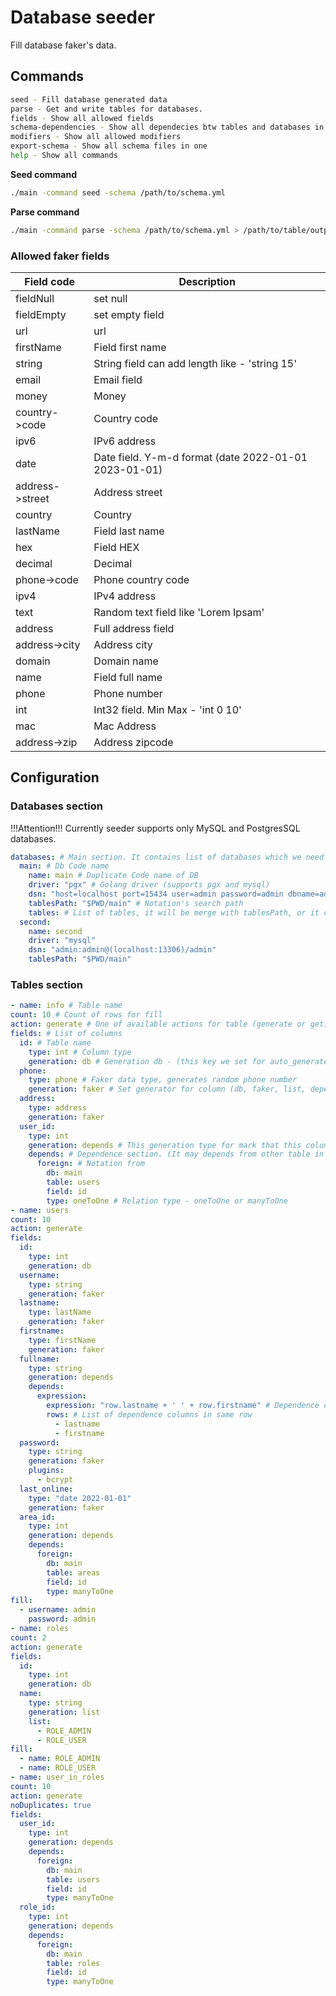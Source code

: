 # Database seeder

Fill database faker's data.

## Commands

```bash
seed - Fill database generated data
parse - Get and write tables for databases.
fields - Show all allowed fields                                             
schema-dependencies - Show all dependecies btw tables and databases in schema
modifiers - Show all allowed modifiers                                       
export-schema - Show all schema files in one                                 
help - Show all commands  
```

**Seed command**

```bash
./main -command seed -schema /path/to/schema.yml
```

**Parse command**

```bash
./main -command parse -schema /path/to/schema.yml > /path/to/table/output.yml
```

### Allowed faker fields

| Field code      | Description                                           |
|-----------------|-------------------------------------------------------|
| fieldNull       | set null                                              |
| fieldEmpty      | set empty field                                       |
| url             | url                                                   |
| firstName       | Field first name                                      |
| string          | String field can add length like - 'string 15'        |
| email           | Email field                                           |
| money           | Money                                                 |
| country->code   | Country code                                          |
| ipv6            | IPv6 address                                          |
| date            | Date field. Y-m-d format (date 2022-01-01 2023-01-01) |
| address->street | Address street                                        |
| country         | Country                                               |
| lastName        | Field last name                                       |
| hex             | Field HEX                                             |
| decimal         | Decimal                                               |
| phone->code     | Phone country code                                    |
| ipv4            | IPv4 address                                          |
| text            | Random text field like 'Lorem Ipsam'                  |
| address         | Full address field                                    |
| address->city   | Address city                                          |
| domain          | Domain name                                           |
| name            | Field full name                                       |
| phone           | Phone number                                          |
| int             | Int32 field. Min Max - 'int 0 10'                     |
| mac             | Mac Address                                           |
| address->zip    | Address zipcode                                       |

## Configuration

### Databases section

!!!Attention!!!
Currently seeder supports only MySQL and PostgresSQL databases.  

```yaml
databases: # Main section. It contains list of databases which we need to seed
  main: # Db Code name
    name: main # Duplicate Code name of DB
    driver: "pgx" # Golang driver (supports pgx and mysql)
    dsn: "host=localhost port=15434 user=admin password=admin dbname=admin sslmode=disable" # Db connection string, it must be formatted like in driver documentation 
    tablesPath: "$PWD/main" # Notation's search path
    tables: # List of tables, it will be merge with tablesPath, or it can be used if count of tables notations is little
  second:
    name: second
    driver: "mysql"
    dsn: "admin:admin@(localhost:13306)/admin"
    tablesPath: "$PWD/main"
```

### Tables section

```yaml
- name: info # Table name
count: 10 # Count of rows for fill
action: generate # One of available actions for table (generate or get). 'Generate' - for fill fake data and 'get' for get data from db 
fields: # List of columns
  id: # Table name
    type: int # Column type
    generation: db # Generation db - (this key we set for auto_generated data like a serial in postgres or auto_increment in MySQL)
  phone:
    type: phone # Faker data type, generates random phone number
    generation: faker # Set generator for column (db, faker, list, depends)
  address:
    type: address
    generation: faker
  user_id:
    type: int
    generation: depends # This generation type for mark that this column depends on other table or other columns
    depends: # Dependence section. (It may depends from other table in same db, or other db, also it may depends from other columns)
      foreign: # Notation from 
        db: main
        table: users
        field: id
        type: oneToOne # Relation type - oneToOne or manyToOne
- name: users
count: 10
action: generate
fields:
  id:
    type: int
    generation: db
  username:
    type: string
    generation: faker
  lastname:
    type: lastName
    generation: faker
  firstname:
    type: firstName
    generation: faker
  fullname:
    type: string
    generation: depends
    depends:
      expression:
        expression: "row.lastname + ' ' + row.firstname" # Dependence columns supports expressions for generate data.
        rows: # List of dependence columns in same row
          - lastname
          - firstname
  password:
    type: string
    generation: faker
    plugins:
      - bcrypt
  last_online:
    type: "date 2022-01-01"
    generation: faker
  area_id:
    type: int
    generation: depends
    depends:
      foreign:
        db: main
        table: areas
        field: id
        type: manyToOne
fill:
  - username: admin
    password: admin
- name: roles
count: 2
action: generate
fields:
  id:
    type: int
    generation: db
  name:
    type: string
    generation: list
    list:
      - ROLE_ADMIN
      - ROLE_USER
fill:
  - name: ROLE_ADMIN
  - name: ROLE_USER
- name: user_in_roles
count: 10
action: generate
noDuplicates: true
fields:
  user_id:
    type: int
    generation: depends
    depends:
      foreign:
        db: main
        table: users
        field: id
        type: manyToOne
  role_id:
    type: int
    generation: depends
    depends:
      foreign:
        db: main
        table: roles
        field: id
        type: manyToOne
```
